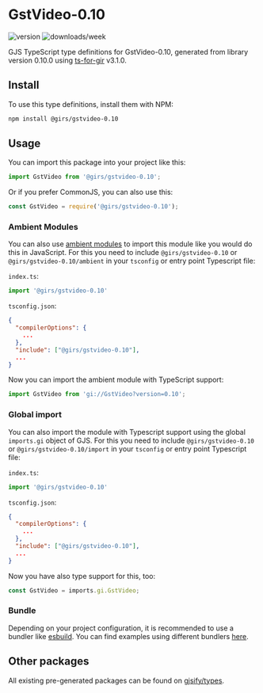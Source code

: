 
# GstVideo-0.10

![version](https://img.shields.io/npm/v/@girs/gstvideo-0.10)
![downloads/week](https://img.shields.io/npm/dw/@girs/gstvideo-0.10)


GJS TypeScript type definitions for GstVideo-0.10, generated from library version 0.10.0 using [ts-for-gir](https://github.com/gjsify/ts-for-gir) v3.1.0.


## Install

To use this type definitions, install them with NPM:
```bash
npm install @girs/gstvideo-0.10
```

## Usage

You can import this package into your project like this:
```ts
import GstVideo from '@girs/gstvideo-0.10';
```

Or if you prefer CommonJS, you can also use this:
```ts
const GstVideo = require('@girs/gstvideo-0.10');
```

### Ambient Modules

You can also use [ambient modules](https://github.com/gjsify/ts-for-gir/tree/main/packages/cli#ambient-modules) to import this module like you would do this in JavaScript.
For this you need to include `@girs/gstvideo-0.10` or `@girs/gstvideo-0.10/ambient` in your `tsconfig` or entry point Typescript file:

`index.ts`:
```ts
import '@girs/gstvideo-0.10'
```

`tsconfig.json`:
```json
{
  "compilerOptions": {
    ...
  },
  "include": ["@girs/gstvideo-0.10"],
  ...
}
```

Now you can import the ambient module with TypeScript support: 

```ts
import GstVideo from 'gi://GstVideo?version=0.10';
```

### Global import

You can also import the module with Typescript support using the global `imports.gi` object of GJS.
For this you need to include `@girs/gstvideo-0.10` or `@girs/gstvideo-0.10/import` in your `tsconfig` or entry point Typescript file:

`index.ts`:
```ts
import '@girs/gstvideo-0.10'
```

`tsconfig.json`:
```json
{
  "compilerOptions": {
    ...
  },
  "include": ["@girs/gstvideo-0.10"],
  ...
}
```

Now you have also type support for this, too:

```ts
const GstVideo = imports.gi.GstVideo;
```

### Bundle

Depending on your project configuration, it is recommended to use a bundler like [esbuild](https://esbuild.github.io/). You can find examples using different bundlers [here](https://github.com/gjsify/ts-for-gir/tree/main/examples).

## Other packages

All existing pre-generated packages can be found on [gjsify/types](https://github.com/gjsify/types).

